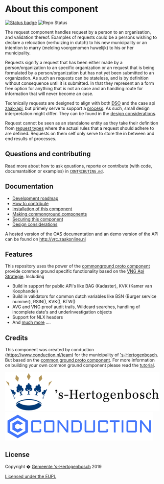 # About this component

[![Status badge](https://img.shields.io/endpoint.svg?style=for-the-badge&url=https%3A//api-test.nl/api/v1/provider-latest-badge/5a146368-56a0-4092-8630-f806fc86ef50/)](https://api-test.nl/api/v1/provider-latest-badge/5a146368-56a0-4092-8630-f806fc86ef50/)
![Repo Status](https://img.shields.io/badge/status-concept-lightgrey.svg?style=plastic)

The request component handles request by a person to an organisation, and validation thereof. Examples of requests could be a persons wishing to declare a relocation (verhuizing in dutch) to his new municipality or an intention to marry (melding voorgenomen huwelijk) to his or her municipality.   

Requests signify a request that has been either made by a person/organization to an specific organization or an request that is being formulated by a person/organization but has not yet been submitted to an organization. As such an requests can be stateless, and is by definition without consequence until it is submitted. In that they represent an a form free option for anything that is not an case and an handling route for information that will never become an case.

Technically requests are designed to align with both [DSO]( https://redocly.github.io/redoc/?url=https://pre.omgevingswet.overheid.nl/knooppunt/apistore/api-docs/Rijkswaterstaat/Gebruikerstoepassingen-IndienenVerzoek/v1) and the case api [zaak-api]( https://zaken-api.vng.cloud/api/v1/schema), but primely serve to support a [process]( http://ptc.zaakonline.nl). As such, small design interpretation might differ.  They can be found in the [design considerations]( https://github.com/gemeenteshertogenbosch/verzoekregistratiecomponent/blob/master/DESIGN.md).
              
Request cannot be seen as an standalone entity as they take their definition from [request types]( http://vtc.zaakonline.nl/) where the actual rules that a request should adhere to are defined. Requests on them self only serve to store the in between and end results of processes.                

## Questions and contributing
Read more about how to ask qoustions, reporte or contribute (with code, documantaition or examples) in [`CONTRIBUTING.md`](CONTRIBUTING.md).

## Documentation

- [Development roadmap](ROADMAP.md)
- [How to contribute](CONTRIBUTING.md)
- [Installation of this component](INSTALLATION.md)
- [Making commonground components](TUTORIAL.md)
- [Securing this component](SECURITY.md)
- [Design considerations](DESIGN.md)

A hosted version of the OAS documentation and an demo version of the API can be found on http://vrc.zaakonline.nl
## Features
This repository uses the power of the [commonground proto component](https://github.com/ConductionNL/commonground-component) provide common ground specific functionality based on the [VNG Api Strategie](https://docs.geostandaarden.nl/api/API-Strategie/). Including  

* Build in support for public API's like BAG (Kadaster), KVK (Kamer van Koophandel)
* Build in validators for common dutch variables like BSN (Burger service nummer), RSIN(), KVK(), BTW()
* AVG and VNG proof audit trails, Wildcard searches, handling of incomplete date's and underInvestigation objects
* Support for NLX headers
* And [much more](https://github.com/ConductionNL/commonground-component) .... 

## Credits
This component was created by conduction (https://www.conduction.nl/team) for the municipality of ['s-Hertogenbosch](https://www.s-hertogenbosch.nl/). But based  on the [common ground proto component](https://github.com/ConductionNL/commonground-component). For more information on building your own common ground component please read the [tutorial](https://github.com/ConductionNL/commonground-component/blob/master/TUTORIAL.md).  

[!['s-Hertogenbosch](https://raw.githubusercontent.com/ConductionNL/verzoeken/master/resources/logo-s-hertogenbosch.svg?sanitize=true "'s-Hertogenbosch")](https://www.s-hertogenbosch.nl/)
[![Conduction](https://raw.githubusercontent.com/ConductionNL/verzoeken/master/resources/logo-conduction.svg?sanitize=true "Conduction")](https://www.conduction.nl/)

## License
Copyright � [Gemeente 's-Hertogenbosch](https://www.s-hertogenbosch.nl/) 2019

[Licensed under the EUPL](LICENCE.md)
